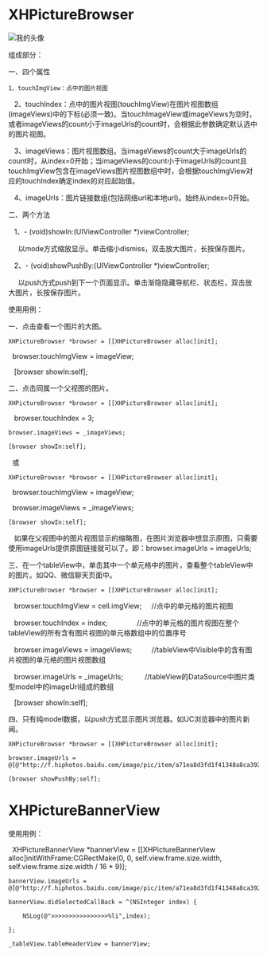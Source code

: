 # XHPictureBrowser

![我的头像](https://www.zybuluo.com/static/img/my_head.jpg)

组成部分：

  一、四个属性
  
    1、touchImgView：点中的图片视图
    
    2、touchIndex：点中的图片视图(touchImgView)在图片视图数组(imageViews)中的下标(必须一致)。当touchImageView或imageViews为空时，或者imageViews的count小于imageUrls的count时，会根据此参数确定默认选中的图片视图。
    
    3、imageViews：图片视图数组。当imageViews的count大于imageUrls的count时，从index=0开始；当imageViews的count小于imageUrls的count且touchImgView包含在imageViews图片视图数组中时，会根据touchImgView对应的touchIndex确定index的对应起始值。
    
    4、imageUrls：图片链接数组(包括网络url和本地url)。始终从index=0开始。
    
  二、两个方法
  
    1、- (void)showIn:(UIViewController *)viewController;
    
      以mode方式缩放显示。单击缩小dismiss，双击放大图片，长按保存图片。
      
    2、- (void)showPushBy:(UIViewController *)viewController;
    
      以push方式push到下一个页面显示。单击渐隐隐藏导航栏、状态栏，双击放大图片，长按保存图片。
      
使用用例：

一、点击查看一个图片的大图。

    XHPictureBrowser *browser = [[XHPictureBrowser alloc]init];
    
    browser.touchImgView = imageView;
    
    [browser showIn:self];
    
二、点击同属一个父视图的图片。

    XHPictureBrowser *browser = [[XHPictureBrowser alloc]init];
    
    browser.touchIndex = 3;
    
    browser.imageViews = _imageViews;
    
    [browser showIn:self];
    
    或
    
    XHPictureBrowser *browser = [[XHPictureBrowser alloc]init];
    
    browser.touchImgView = imageView; 
    
    browser.imageViews = _imageViews;
    
    [browser showIn:self];
    
    如果在父视图中的图片视图显示的缩略图，在图片浏览器中想显示原图，只需要使用imageUrls提供原图链接就可以了。即：browser.imageUrls = imageUrls;
    
三、在一个tableView中，单击其中一个单元格中的图片，查看整个tableView中的图片。如QQ、微信聊天页面中。

    XHPictureBrowser *browser = [[XHPictureBrowser alloc]init];
    
    browser.touchImgView = cell.imgView;      //点中的单元格的图片视图
    
    browser.touchIndex = index;               //点中的单元格的图片视图在整个tableView的所有含有图片视图的单元格数组中的位置序号
    
    browser.imageViews = imageViews;          //tableView中Visible中的含有图片视图的单元格的图片视图数组
    
    browser.imageUrls = _imageUrls;           //tableView的DataSource中图片类型model中的imageUrl组成的数组
    
    [browser showIn:self];
    
四、只有纯model数据，以push方式显示图片浏览器。如UC浏览器中的图片新闻。

    XHPictureBrowser *browser = [[XHPictureBrowser alloc]init];
    
    browser.imageUrls = @[@"http://f.hiphotos.baidu.com/image/pic/item/a71ea8d3fd1f41348a8ca392211f95cad0c85ea6.jpg"];
    
    [browser showPushBy:self];
		
    
# XHPictureBannerView

使用用例：

    XHPictureBannerView *bannerView = [[XHPictureBannerView alloc]initWithFrame:CGRectMake(0, 0, self.view.frame.size.width, self.view.frame.size.width / 16 * 9)];
    
    bannerView.imageUrls = @[@"http://f.hiphotos.baidu.com/image/pic/item/a71ea8d3fd1f41348a8ca392211f95cad0c85ea6.jpg"];
    
    bannerView.didSelectedCallBack = ^(NSInteger index) {
    
        NSLog(@">>>>>>>>>>>>>>>>%li",index);
	
    };
    
    _tableView.tableHeaderView = bannerView;
